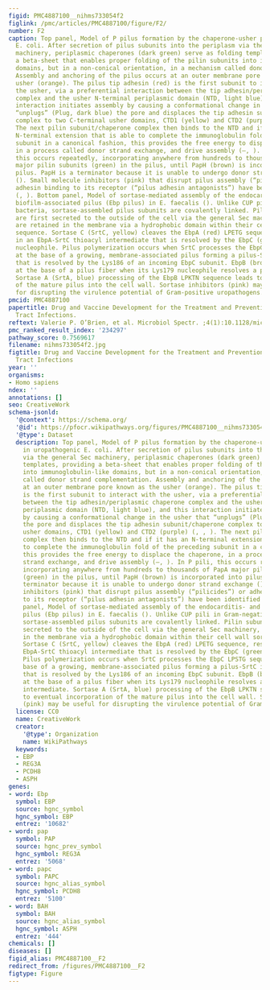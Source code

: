 ```yaml
---
figid: PMC4887100__nihms733054f2
figlink: /pmc/articles/PMC4887100/figure/F2/
number: F2
caption: Top panel, Model of P pilus formation by the chaperone-usher pathway in uropathogenic
  E. coli. After secretion of pilus subunits into the periplasm via the general Sec
  machinery, periplasmic chaperones (dark green) serve as folding templates, providing
  a beta-sheet that enables proper folding of the pilin subunits into immunoglobulin-like
  domains, but in a non-conical orientation, in a mechanism called donor strand complementation.
  Assembly and anchoring of the pilus occurs at an outer membrane pore known as the
  usher (orange). The pilus tip adhesin (red) is the first subunit to interact with
  the usher, via a preferential interaction between the tip adhesin/periplasmic chaperone
  complex and the usher N-terminal periplasmic domain (NTD, light blue), and this
  interaction initiates assembly by causing a conformational change in the usher that
  “unplugs” (Plug, dark blue) the pore and displaces the tip adhesin subunit/chaperone
  complex to two C-terminal usher domains, CTD1 (yellow) and CTD2 (purple) (, , ).
  The next pilin subunit/chaperone complex then binds to the NTD and if it has an
  N-terminal extension that is able to complete the immunoglobulin fold of the preceding
  subunit in a canonical fashion, this provides the free energy to displace the chaperone,
  in a process called donor strand exchange, and drive assembly (–, ). In P pili,
  this occurs repeatedly, incorporating anywhere from hundreds to thousands of PapA
  major pilin subunits (green) in the pilus, until PapH (brown) is incorporated into
  pilus. PapH is a terminator because it is unable to undergo donor strand exchange
  (). Small molecule inhibitors (pink) that disrupt pilus assembly (“pilicides”) or
  adhesin binding to its receptor (“pilus adhesin antagonists”) have been identified
  (, ). Bottom panel, Model of sortase-mediated assembly of the endocarditis- and
  biofilm-associated pilus (Ebp pilus) in E. faecalis (). Unlike CUP pili in Gram-negative
  bacteria, sortase-assembled pilus subunits are covalently linked. Pilin subunits
  are first secreted to the outside of the cell via the general Sec machinery, and
  are retained in the membrane via a hydrophobic domain within their cell wall sorting
  sequence. Sortase C (SrtC, yellow) cleaves the EbpA (red) LPETG sequence, resulting
  in an EbpA-SrtC thioacyl intermediate that is resolved by the EbpC (green) Lys186
  nucleophile. Pilus polymerization occurs when SrtC processes the EbpC LPSTG sequence
  at the base of a growing, membrane-associated pilus forming a pilus-SrtC intermediate
  that is resolved by the Lys186 of an incoming EbpC subunit. EbpB (brown) incorporates
  at the base of a pilus fiber when its Lys179 nucleophile resolves a pilus-SrtC intermediate.
  Sortase A (SrtA, blue) processing of the EbpB LPKTN sequence leads to eventual incorporation
  of the mature pilus into the cell wall. Sortase inhibitors (pink) may be useful
  for disrupting the virulence potential of Gram-positive uropathogens.
pmcid: PMC4887100
papertitle: Drug and Vaccine Development for the Treatment and Prevention of Urinary
  Tract Infections.
reftext: Valerie P. O’Brien, et al. Microbiol Spectr. ;4(1):10.1128/microbiolspec.UTI-0013-2012.
pmc_ranked_result_index: '234297'
pathway_score: 0.7569617
filename: nihms733054f2.jpg
figtitle: Drug and Vaccine Development for the Treatment and Prevention of Urinary
  Tract Infections
year: ''
organisms:
- Homo sapiens
ndex: ''
annotations: []
seo: CreativeWork
schema-jsonld:
  '@context': https://schema.org/
  '@id': https://pfocr.wikipathways.org/figures/PMC4887100__nihms733054f2.html
  '@type': Dataset
  description: Top panel, Model of P pilus formation by the chaperone-usher pathway
    in uropathogenic E. coli. After secretion of pilus subunits into the periplasm
    via the general Sec machinery, periplasmic chaperones (dark green) serve as folding
    templates, providing a beta-sheet that enables proper folding of the pilin subunits
    into immunoglobulin-like domains, but in a non-conical orientation, in a mechanism
    called donor strand complementation. Assembly and anchoring of the pilus occurs
    at an outer membrane pore known as the usher (orange). The pilus tip adhesin (red)
    is the first subunit to interact with the usher, via a preferential interaction
    between the tip adhesin/periplasmic chaperone complex and the usher N-terminal
    periplasmic domain (NTD, light blue), and this interaction initiates assembly
    by causing a conformational change in the usher that “unplugs” (Plug, dark blue)
    the pore and displaces the tip adhesin subunit/chaperone complex to two C-terminal
    usher domains, CTD1 (yellow) and CTD2 (purple) (, , ). The next pilin subunit/chaperone
    complex then binds to the NTD and if it has an N-terminal extension that is able
    to complete the immunoglobulin fold of the preceding subunit in a canonical fashion,
    this provides the free energy to displace the chaperone, in a process called donor
    strand exchange, and drive assembly (–, ). In P pili, this occurs repeatedly,
    incorporating anywhere from hundreds to thousands of PapA major pilin subunits
    (green) in the pilus, until PapH (brown) is incorporated into pilus. PapH is a
    terminator because it is unable to undergo donor strand exchange (). Small molecule
    inhibitors (pink) that disrupt pilus assembly (“pilicides”) or adhesin binding
    to its receptor (“pilus adhesin antagonists”) have been identified (, ). Bottom
    panel, Model of sortase-mediated assembly of the endocarditis- and biofilm-associated
    pilus (Ebp pilus) in E. faecalis (). Unlike CUP pili in Gram-negative bacteria,
    sortase-assembled pilus subunits are covalently linked. Pilin subunits are first
    secreted to the outside of the cell via the general Sec machinery, and are retained
    in the membrane via a hydrophobic domain within their cell wall sorting sequence.
    Sortase C (SrtC, yellow) cleaves the EbpA (red) LPETG sequence, resulting in an
    EbpA-SrtC thioacyl intermediate that is resolved by the EbpC (green) Lys186 nucleophile.
    Pilus polymerization occurs when SrtC processes the EbpC LPSTG sequence at the
    base of a growing, membrane-associated pilus forming a pilus-SrtC intermediate
    that is resolved by the Lys186 of an incoming EbpC subunit. EbpB (brown) incorporates
    at the base of a pilus fiber when its Lys179 nucleophile resolves a pilus-SrtC
    intermediate. Sortase A (SrtA, blue) processing of the EbpB LPKTN sequence leads
    to eventual incorporation of the mature pilus into the cell wall. Sortase inhibitors
    (pink) may be useful for disrupting the virulence potential of Gram-positive uropathogens.
  license: CC0
  name: CreativeWork
  creator:
    '@type': Organization
    name: WikiPathways
  keywords:
  - EBP
  - REG3A
  - PCDH8
  - ASPH
genes:
- word: Ebp
  symbol: EBP
  source: hgnc_symbol
  hgnc_symbol: EBP
  entrez: '10682'
- word: pap
  symbol: PAP
  source: hgnc_prev_symbol
  hgnc_symbol: REG3A
  entrez: '5068'
- word: papc
  symbol: PAPC
  source: hgnc_alias_symbol
  hgnc_symbol: PCDH8
  entrez: '5100'
- word: BAH
  symbol: BAH
  source: hgnc_alias_symbol
  hgnc_symbol: ASPH
  entrez: '444'
chemicals: []
diseases: []
figid_alias: PMC4887100__F2
redirect_from: /figures/PMC4887100__F2
figtype: Figure
---
```

